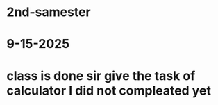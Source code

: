 # 2nd-samester

# 9-15-2025

# class is done sir give the task of calculator I did not compleated yet 